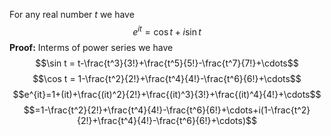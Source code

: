 For any real number $t$ we have $$e^{it}=\cos t + i\sin t$$
**Proof:** Interms of power series we have $$\sin t = t-\frac{t^3}{3!}+\frac{t^5}{5!}-\frac{t^7}{7!}+\cdots$$ $$\cos t = 1-\frac{t^2}{2!}+\frac{t^4}{4!}-\frac{t^6}{6!}+\cdots$$ $$e^{it}=1+(it)+\frac{(it)^2}{2!}+\frac{(it)^3}{3!}+\frac{(it)^4}{4!}+\cdots$$ $$=1-\frac{t^2}{2!}+\frac{t^4}{4!}-\frac{t^6}{6!}+\cdots+i(1-\frac{t^2}{2!}+\frac{t^4}{4!}-\frac{t^6}{6!}+\cdots)$$
